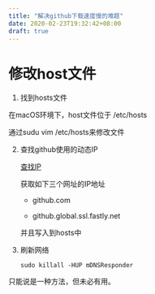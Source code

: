 ```yaml
---
title: "解决github下载速度慢的难题"
date: 2020-02-23T19:32:42+08:00
draft: true
---
```


# 修改host文件

1. 找到hosts文件

在macOS环境下，host文件位于
/etc/hosts

通过sudu vim /etc/hosts来修改文件

2. 查找github使用的动态IP

    [查找IP](https://www.ipaddress.com/)


    获取如下三个网址的IP地址

    - github.com

    - github.global.ssl.fastly.net


    并且写入到hosts中

3. 刷新网络

    `sudo killall -HUP mDNSResponder`


只能说是一种方法，但未必有用。